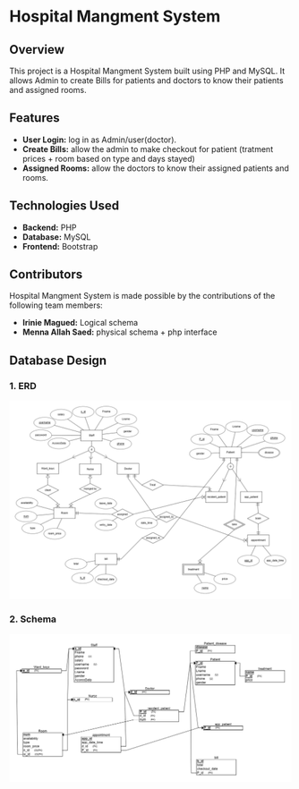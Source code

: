 # Hospital Mangment System

## Overview

This project is a Hospital Mangment System built using PHP and MySQL. It allows Admin to create Bills for patients and doctors to know their patients and assigned rooms.

## Features

- **User Login:** log in as Admin/user(doctor).
- **Create Bills:** allow the admin to make checkout for patient (tratment prices + room based on type and days stayed)
- **Assigned Rooms:** allow the doctors to know their assigned patients and rooms. 

## Technologies Used

- **Backend:** PHP
- **Database:** MySQL
- **Frontend:** Bootstrap

## Contributors

Hospital Mangment System is made possible by the contributions of the following team members:

- **Irinie Magued:** Logical schema
- **Menna Allah Saed:** physical schema + php interface

## Database Design

### 1. **ERD**

![ERD](Design/ERD.png)

### 2. **Schema**

![Schema](Design/schema.png)
